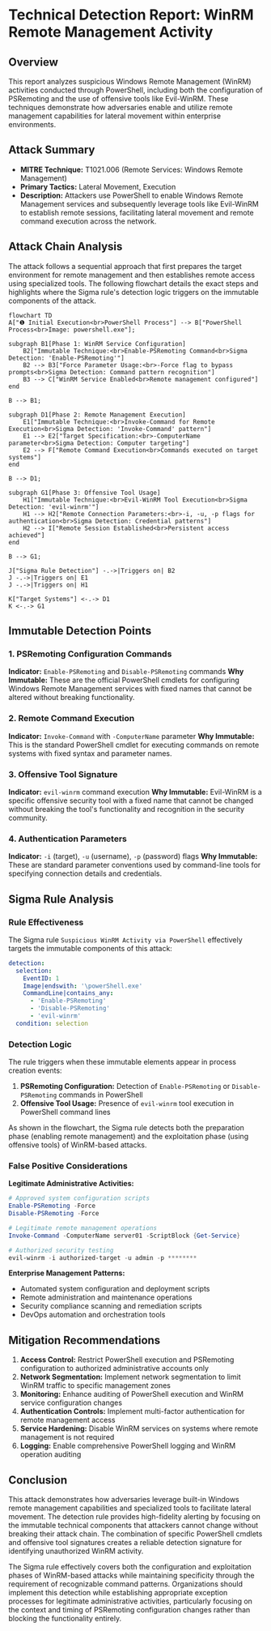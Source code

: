 # Technical Detection Report: WinRM Remote Management Activity

## Overview

This report analyzes suspicious Windows Remote Management (WinRM) activities conducted through PowerShell, including both the configuration of PSRemoting and the use of offensive tools like Evil-WinRM. These techniques demonstrate how adversaries enable and utilize remote management capabilities for lateral movement within enterprise environments.

## Attack Summary

- **MITRE Technique:** T1021.006 (Remote Services: Windows Remote Management)
- **Primary Tactics:** Lateral Movement, Execution
- **Description:** Attackers use PowerShell to enable Windows Remote Management services and subsequently leverage tools like Evil-WinRM to establish remote sessions, facilitating lateral movement and remote command execution across the network.

## Attack Chain Analysis

The attack follows a sequential approach that first prepares the target environment for remote management and then establishes remote access using specialized tools. The following flowchart details the exact steps and highlights where the Sigma rule's detection logic triggers on the immutable components of the attack.

```mermaid
flowchart TD
A["❶ Initial Execution<br>PowerShell Process"] --> B["PowerShell Process<br>Image: powershell.exe"];

subgraph B1[Phase 1: WinRM Service Configuration]
    B2["Immutable Technique:<br>Enable-PSRemoting Command<br>Sigma Detection: 'Enable-PSRemoting'"]
    B2 --> B3["Force Parameter Usage:<br>-Force flag to bypass prompts<br>Sigma Detection: Command pattern recognition"]
    B3 --> C["WinRM Service Enabled<br>Remote management configured"]
end

B --> B1;

subgraph D1[Phase 2: Remote Management Execution]
    E1["Immutable Technique:<br>Invoke-Command for Remote Execution<br>Sigma Detection: 'Invoke-Command' pattern"]
    E1 --> E2["Target Specification:<br>-ComputerName parameter<br>Sigma Detection: Computer targeting"]
    E2 --> F["Remote Command Execution<br>Commands executed on target systems"]
end

B --> D1;

subgraph G1[Phase 3: Offensive Tool Usage]
    H1["Immutable Technique:<br>Evil-WinRM Tool Execution<br>Sigma Detection: 'evil-winrm'"]
    H1 --> H2["Remote Connection Parameters:<br>-i, -u, -p flags for authentication<br>Sigma Detection: Credential patterns"]
    H2 --> I["Remote Session Established<br>Persistent access achieved"]
end

B --> G1;

J["Sigma Rule Detection"] -.->|Triggers on| B2
J -.->|Triggers on| E1
J -.->|Triggers on| H1

K["Target Systems"] <-.-> D1
K <-.-> G1
```

## Immutable Detection Points

### 1. PSRemoting Configuration Commands
**Indicator:** `Enable-PSRemoting` and `Disable-PSRemoting` commands
**Why Immutable:** These are the official PowerShell cmdlets for configuring Windows Remote Management services with fixed names that cannot be altered without breaking functionality.

### 2. Remote Command Execution
**Indicator:** `Invoke-Command` with `-ComputerName` parameter
**Why Immutable:** This is the standard PowerShell cmdlet for executing commands on remote systems with fixed syntax and parameter names.

### 3. Offensive Tool Signature
**Indicator:** `evil-winrm` command execution
**Why Immutable:** Evil-WinRM is a specific offensive security tool with a fixed name that cannot be changed without breaking the tool's functionality and recognition in the security community.

### 4. Authentication Parameters
**Indicator:** `-i` (target), `-u` (username), `-p` (password) flags
**Why Immutable:** These are standard parameter conventions used by command-line tools for specifying connection details and credentials.

## Sigma Rule Analysis

### Rule Effectiveness
The Sigma rule `Suspicious WinRM Activity via PowerShell` effectively targets the immutable components of this attack:

```yaml
detection:
  selection:
    EventID: 1
    Image|endswith: '\powerShell.exe'
    CommandLine|contains_any:
      - 'Enable-PSRemoting'
      - 'Disable-PSRemoting'
      - 'evil-winrm'
  condition: selection
```

### Detection Logic
The rule triggers when these immutable elements appear in process creation events:

1. **PSRemoting Configuration:** Detection of `Enable-PSRemoting` or `Disable-PSRemoting` commands in PowerShell
2. **Offensive Tool Usage:** Presence of `evil-winrm` tool execution in PowerShell command lines

As shown in the flowchart, the Sigma rule detects both the preparation phase (enabling remote management) and the exploitation phase (using offensive tools) of WinRM-based attacks.

### False Positive Considerations
**Legitimate Administrative Activities:**
```powershell
# Approved system configuration scripts
Enable-PSRemoting -Force
Disable-PSRemoting -Force

# Legitimate remote management operations
Invoke-Command -ComputerName server01 -ScriptBlock {Get-Service}

# Authorized security testing
evil-winrm -i authorized-target -u admin -p ********
```

**Enterprise Management Patterns:**
- Automated system configuration and deployment scripts
- Remote administration and maintenance operations
- Security compliance scanning and remediation scripts
- DevOps automation and orchestration tools

## Mitigation Recommendations

1. **Access Control:** Restrict PowerShell execution and PSRemoting configuration to authorized administrative accounts only
2. **Network Segmentation:** Implement network segmentation to limit WinRM traffic to specific management zones
3. **Monitoring:** Enhance auditing of PowerShell execution and WinRM service configuration changes
4. **Authentication Controls:** Implement multi-factor authentication for remote management access
5. **Service Hardening:** Disable WinRM services on systems where remote management is not required
6. **Logging:** Enable comprehensive PowerShell logging and WinRM operation auditing

## Conclusion

This attack demonstrates how adversaries leverage built-in Windows remote management capabilities and specialized tools to facilitate lateral movement. The detection rule provides high-fidelity alerting by focusing on the immutable technical components that attackers cannot change without breaking their attack chain. The combination of specific PowerShell cmdlets and offensive tool signatures creates a reliable detection signature for identifying unauthorized WinRM activity.

The Sigma rule effectively covers both the configuration and exploitation phases of WinRM-based attacks while maintaining specificity through the requirement of recognizable command patterns. Organizations should implement this detection while establishing appropriate exception processes for legitimate administrative activities, particularly focusing on the context and timing of PSRemoting configuration changes rather than blocking the functionality entirely.